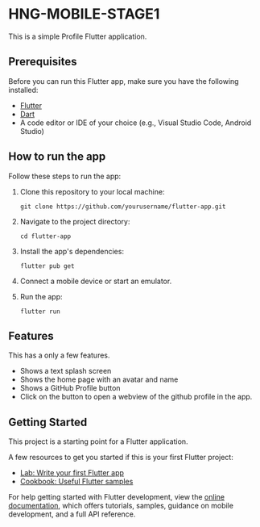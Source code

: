 # HNG-MOBILE-STAGE1

This is a simple Profile Flutter application.


## Prerequisites

Before you can run this Flutter app, make sure you have the following installed:

- [Flutter](https://flutter.dev/docs/get-started/install)
- [Dart](https://dart.dev/get-dart)
- A code editor or IDE of your choice (e.g., Visual Studio Code, Android Studio)

## How to run the app

Follow these steps to run the app:

1. Clone this repository to your local machine:

   ```shell
   git clone https://github.com/yourusername/flutter-app.git

2. Navigate to the project directory:

    ```shell
    cd flutter-app

3. Install the app's dependencies:

    ```shell
    flutter pub get

4. Connect a mobile device or start an emulator.

5. Run the app:

    ```shell
    flutter run

## Features

This has a only a few features.

- Shows a text splash screen
- Shows the home page with an avatar and name
- Shows a GitHub Profile button
- Click on the button to open a webview of the github profile in the app.

## Getting Started

This project is a starting point for a Flutter application.

A few resources to get you started if this is your first Flutter project:

- [Lab: Write your first Flutter app](https://docs.flutter.dev/get-started/codelab)
- [Cookbook: Useful Flutter samples](https://docs.flutter.dev/cookbook)

For help getting started with Flutter development, view the
[online documentation](https://docs.flutter.dev/), which offers tutorials,
samples, guidance on mobile development, and a full API reference.
